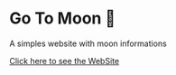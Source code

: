 # Go To Moon 🌙

A simples website with moon informations

[Click here to see the WebSite](https://go-to-moon.glitch.me/)
